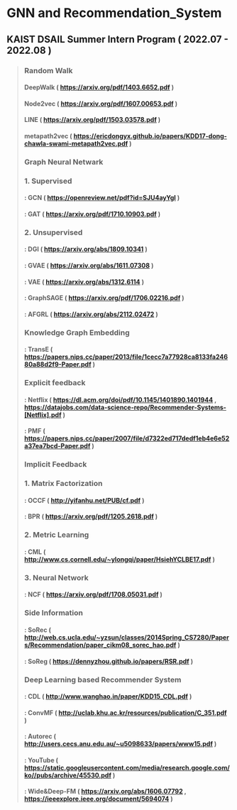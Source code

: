 # GNN and Recommendation_System

## KAIST DSAIL Summer Intern Program ( 2022.07 - 2022.08 )
> ### Random Walk 
> #### DeepWalk ( https://arxiv.org/pdf/1403.6652.pdf )
> #### Node2vec ( https://arxiv.org/pdf/1607.00653.pdf )
> #### LINE ( https://arxiv.org/pdf/1503.03578.pdf )
> #### metapath2vec ( https://ericdongyx.github.io/papers/KDD17-dong-chawla-swami-metapath2vec.pdf )
> ### Graph Neural Netwark
> ### 1. Supervised
> #### : GCN ( https://openreview.net/pdf?id=SJU4ayYgl )
> #### : GAT ( https://arxiv.org/pdf/1710.10903.pdf )
> ### 2. Unsupervised
> #### : DGI ( https://arxiv.org/abs/1809.10341 )
> #### : GVAE ( https://arxiv.org/abs/1611.07308 )
> #### : VAE ( https://arxiv.org/abs/1312.6114 )
> #### : GraphSAGE ( https://arxiv.org/pdf/1706.02216.pdf )
> #### : AFGRL ( https://arxiv.org/abs/2112.02472 )
> ### Knowledge Graph Embedding
> #### : TransE ( https://papers.nips.cc/paper/2013/file/1cecc7a77928ca8133fa24680a88d2f9-Paper.pdf )
> ### Explicit feedback
> #### : Netflix ( https://dl.acm.org/doi/pdf/10.1145/1401890.1401944 , https://datajobs.com/data-science-repo/Recommender-Systems-[Netflix].pdf )
> #### : PMF ( https://papers.nips.cc/paper/2007/file/d7322ed717dedf1eb4e6e52a37ea7bcd-Paper.pdf )
> ### Implicit Feedback
> ### 1. Matrix Factorization
> #### : OCCF ( http://yifanhu.net/PUB/cf.pdf )
> #### : BPR ( https://arxiv.org/pdf/1205.2618.pdf )
> ### 2. Metric Learning
> #### : CML ( http://www.cs.cornell.edu/~ylongqi/paper/HsiehYCLBE17.pdf )
> ### 3. Neural Network
> #### : NCF ( https://arxiv.org/pdf/1708.05031.pdf )
> ### Side Information
> #### : SoRec ( http://web.cs.ucla.edu/~yzsun/classes/2014Spring_CS7280/Papers/Recommendation/paper_cikm08_sorec_hao.pdf )
> #### : SoReg ( https://dennyzhou.github.io/papers/RSR.pdf )
> ### Deep Learning based Recommender System
> #### : CDL ( http://www.wanghao.in/paper/KDD15_CDL.pdf )
> #### : ConvMF ( http://uclab.khu.ac.kr/resources/publication/C_351.pdf )
> #### : Autorec ( http://users.cecs.anu.edu.au/~u5098633/papers/www15.pdf )
> #### : YouTube ( https://static.googleusercontent.com/media/research.google.com/ko//pubs/archive/45530.pdf )
> #### : Wide&Deep-FM ( https://arxiv.org/abs/1606.07792 , https://ieeexplore.ieee.org/document/5694074 )
